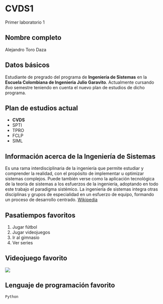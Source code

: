 # CVDS1
Primer laboratorio 1
## Nombre completo
Alejandro Toro Daza
## Datos básicos
Estudiante de pregrado del programa de **Ingeniería de Sistemas** en la **Escuela Colombiana de Ingenieria Julio Garavito**.
Actualmente cursando *8vo* semestre teniendo en cuenta el nuevo plan de estudios de dicho programa.
## Plan de estudios actual
  * **CVDS**
  * SPTI
  * TPRO
  * FCLP
  * SIML
## Información acerca de la Ingeniería de Sistemas
Es una rama interdisciplinaria de la ingeniería que permite estudiar y comprender la realidad, con el propósito de implementar u optimizar sistemas complejos. Puede también verse como la aplicación tecnológica de la teoría de sistemas a los esfuerzos de la ingeniería, adoptando en todo este trabajo el paradigma sistémico. La ingeniería de sistemas integra otras disciplinas y grupos de especialidad en un esfuerzo de equipo, formando un proceso de desarrollo centrado. [Wikipedia](https://es.wikipedia.org/wiki/Ingenier%C3%ADa_de_sistemas)
## Pasatiempos favoritos
  1. Jugar fútbol
  2. Jugar videojuegos
  3. Ir al gimnasio
  4. Ver series
## Videojuego favorito
<img  src="https://github.com/JuanMunozD/CVDS1/blob/master/Alejandro/img/codmw.jpg">

## Lenguaje de programación favorito
```
Python
```